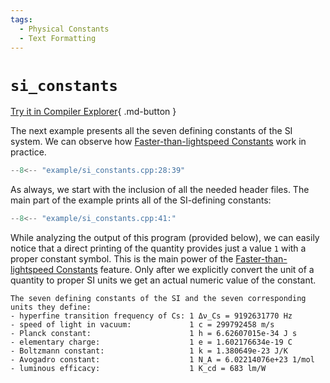 ```yaml
---
tags:
  - Physical Constants
  - Text Formatting
---
```


# `si_constants`

[Try it in Compiler Explorer](https://godbolt.org/z/eGqbW5d8K){ .md-button }

The next example presents all the seven defining constants of the SI system. We can observe
how [Faster-than-lightspeed Constants](../users_guide/framework_basics/faster_than_lightspeed_constants.md)
work in practice.

```cpp title="si_constants.cpp" linenums="1"
--8<-- "example/si_constants.cpp:28:39"
```

As always, we start with the inclusion of all the needed header files.
The main part of the example prints all of the SI-defining constants:

```cpp title="si_constants.cpp" linenums="13"
--8<-- "example/si_constants.cpp:41:"
```

While analyzing the output of this program (provided below), we can easily notice that a
direct printing of the quantity provides just a value `1` with a proper constant symbol. This
is the main power of the
[Faster-than-lightspeed Constants](../users_guide/framework_basics/faster_than_lightspeed_constants.md)
feature. Only after we explicitly convert the unit of a quantity to proper SI units we get
an actual numeric value of the constant.

```text
The seven defining constants of the SI and the seven corresponding units they define:
- hyperfine transition frequency of Cs: 1 Δν_Cs = 9192631770 Hz
- speed of light in vacuum:             1 c = 299792458 m/s
- Planck constant:                      1 h = 6.62607015e-34 J s
- elementary charge:                    1 e = 1.602176634e-19 C
- Boltzmann constant:                   1 k = 1.380649e-23 J/K
- Avogadro constant:                    1 N_A = 6.02214076e+23 1/mol
- luminous efficacy:                    1 K_cd = 683 lm/W
```
